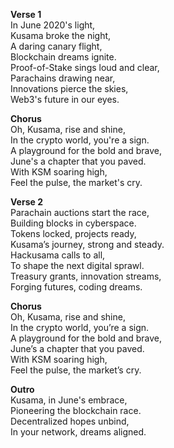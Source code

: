 **Verse 1**\
In June 2020's light,\
Kusama broke the night,\
A daring canary flight,\
Blockchain dreams ignite.\
Proof-of-Stake sings loud and clear,\
Parachains drawing near,\
Innovations pierce the skies,\
Web3's future in our eyes.

**Chorus**\
Oh, Kusama, rise and shine,\
In the crypto world, you're a sign.\
A playground for the bold and brave,\
June's a chapter that you paved.\
With KSM soaring high,\
Feel the pulse, the market's cry.

**Verse 2**\
Parachain auctions start the race,\
Building blocks in cyberspace.\
Tokens locked, projects ready,\
Kusama’s journey, strong and steady.\
Hackusama calls to all,\
To shape the next digital sprawl.\
Treasury grants, innovation streams,\
Forging futures, coding dreams.

**Chorus**\
Oh, Kusama, rise and shine,\
In the crypto world, you’re a sign.\
A playground for the bold and brave,\
June’s a chapter that you paved.\
With KSM soaring high,\
Feel the pulse, the market’s cry.

**Outro**\
Kusama, in June's embrace,\
Pioneering the blockchain race.\
Decentralized hopes unbind,\
In your network, dreams aligned.
